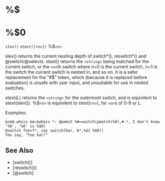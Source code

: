 # %$
# %$0
`slev()`
`stext([<n>])`
  %$`<n>`

  slev() returns the current nesting depth of switch*(), reswitch*() and @switch/@selects. stext() returns the `<string>` being matched for the current switch, or the `<n>`th switch where n=0 is the current switch, n=1 is the switch the current switch is nested in, and so on. It is a safer replacement for the "#$" token, which (because it is replaced before evaluation) is unsafe with user input, and unsuitable for use in nested switches.

  stext(L) returns the `<string>` for the outermost switch, and is equivilent to stext(slev()). %$`<n>` is equivilent to stext(`<n>`), for `<n>`s of 0-9 or L.

  Examples:
```
&cmd.whois me=$whois *: @pemit %#=switch(pmatch(%0),#-*, I don't know '%0', '%0' is %$0)
@switch foo=f*, say switch(bar, b*,%$1 %$0!)
You say, "foo bar!"
```


## See Also
- [switch()]
- [reswitch()]
- [@switch]

